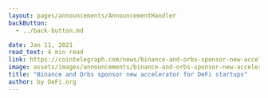```yaml
---
layout: pages/announcements/AnnouncementHandler
backButton:
  - ../back-button.md

date: Jan 11, 2021
read_text: 4 min read
link: https://cointelegraph.com/news/binance-and-orbs-sponsor-new-accelerator-for-defi-startups
image: assets/images/announcements/binance-and-orbs-sponsor-new-accelerator-for-defi-startups.jpeg
title: "Binance and Orbs sponsor new accelerator for DeFi startups"
author: by DeFi.org
---
```

